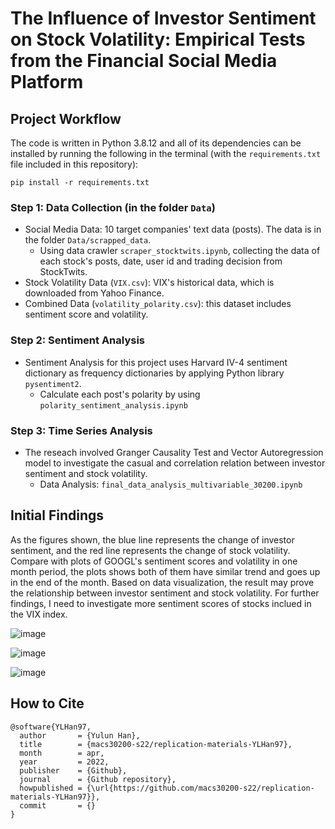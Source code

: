 # The Influence of Investor Sentiment on Stock Volatility: Empirical Tests from the Financial Social Media Platform

## Project Workflow

The code is written in Python 3.8.12 and all of its dependencies can be installed by running the following in the terminal (with the `requirements.txt` file included in this repository):

```
pip install -r requirements.txt
```

### Step 1: Data Collection (in the folder `Data`)
- Social Media Data: 10 target companies' text data (posts). The data is in the folder `Data/scrapped_data`.
  - Using data crawler `scraper_stocktwits.ipynb`, collecting the data of each stock's posts, date, user id and trading decision from StockTwits.
- Stock Volatility Data (`VIX.csv`): VIX's historical data, which is downloaded from Yahoo Finance.
- Combined Data (`volatility_polarity.csv`): this dataset includes sentiment score and volatility.  

### Step 2: Sentiment Analysis
- Sentiment Analysis for this project uses Harvard IV-4 sentiment dictionary as frequency dictionaries by applying Python library `pysentiment2`.
  - Calculate each post's polarity by using `polarity_sentiment_analysis.ipynb`

### Step 3: Time Series Analysis
- The reseach involved Granger Causality Test and Vector Autoregression model to investigate the casual and correlation relation between investor sentiment and stock volatility. 
  - Data Analysis: `final_data_analysis_multivariable_30200.ipynb`

## Initial Findings
As the figures shown, the blue line represents the change of investor sentiment, and the red line represents the change of stock volatility. Compare with plots of GOOGL's sentiment scores and volatility in one month period, the plots shows both of them have similar trend and goes up in the end of the month. Based on data visualization, the result may prove the relationship between investor sentiment and stock volatility. For further findings,  I need to investigate more sentiment scores of stocks inclued in the VIX index.

![image](https://github.com/macs30200-s22/replication-materials-YLHan97/blob/main/Data%20Visualization/Granger_Causality_Test_Results(lag6-12).png)

![image](https://github.com/macs30200-s22/replication-materials-YLHan97/blob/main/Data%20Visualization/Heatmap_for_Correlation_Matrix.png)

![image](https://github.com/macs30200-s22/replication-materials-YLHan97/blob/main/Data%20Visualization/Feature_Correlating_with_Stock_Volatility.png)

## How to Cite
```
@software{YLHan97,
  author       = {Yulun Han},
  title        = {macs30200-s22/replication-materials-YLHan97},
  month        = apr,
  year         = 2022,
  publisher    = {Github},
  journal      = {Github repository},
  howpublished = {\url{https://github.com/macs30200-s22/replication-materials-YLHan97}},
  commit       = {}
}
```
